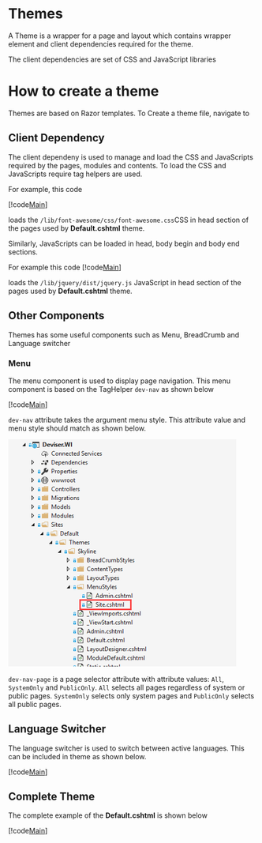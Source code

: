# Themes
A Theme is a wrapper for a page and layout which contains wrapper element and client dependencies required for the theme.

The client dependencies are set of CSS and JavaScript libraries

# How to create a theme
Themes are based on Razor templates. To Create a theme file, navigate to 

## Client Dependency
The client dependeny is used to manage and load the CSS and JavaScripts required by the pages, modules and contents. To load the CSS and JavaScripts require tag helpers are used. 

For example, this code

[!code[Main](../../src/Sites/Default/Themes/Skyline/Default.cshtml?range=15-15)]

loads the `/lib/font-awesome/css/font-awesome.css`CSS in head section of the pages used by **Default.cshtml** theme.

Similarly, JavaScripts can be loaded in head, body begin and body end sections. 

For example this code 
[!code[Main](../../src/Sites/Default/Themes/Skyline/Default.cshtml?range=15-15)]

loads the `/lib/jquery/dist/jquery.js` JavaScript in head section of the pages used by **Default.cshtml** theme.

## Other Components
Themes has some useful components such as Menu, BreadCrumb and Language switcher

### Menu

The menu component is used to display page navigation. This menu component is based on the TagHelper `dev-nav` as shown below

[!code[Main](../../src/Sites/Default/Themes/Skyline/Default.cshtml?range=54-54)]

`dev-nav` attribute takes the argument menu style. This attribute value and menu style should match as shown below.

<img class="img-popup" src="../../assets/images/Theme_Menu.png">

`dev-nav-page` is a page selector attribute with attribute values: `All`, `SystemOnly` and `PublicOnly`. `All` selects all pages regardless of system or public pages. `SystemOnly` selects only system pages and `PublicOnly` selects all public pages.

## Language Switcher
The language switcher is used to switch between active languages. This can be included in theme as shown below.

[!code[Main](../../src/Sites/Default/Themes/Skyline/Default.cshtml?range=51-51)]

## Complete Theme

The complete example of the **Default.cshtml** is shown below

[!code[Main](../../src/Sites/Default/Themes/Skyline/Default.cshtml?range=1-)]